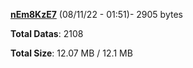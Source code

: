 [**nEm8KzE7**](/data/nEm8KzE7.txt) (08/11/22 - 01:51)- 2905 bytes

**Total Datas**: 2108

**Total Size**: 12.07 MB / 12.1 MB